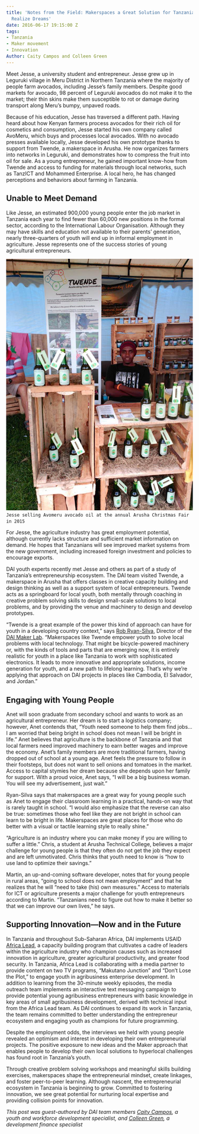 ```yaml
---
title: 'Notes from the Field: Makerspaces a Great Solution for Tanzanian Youth to
  Realize Dreams'
date: 2016-06-17 19:15:00 Z
tags:
- Tanzania
- Maker movement
- Innovation
Author: Caity Campos and Colleen Green
---
```


Meet Jesse, a university student and entrepreneur. Jesse grew up in Leguruki village in Meru District in Northern Tanzania where the majority of people farm avocados, including Jesse’s family members. Despite good markets for avocado, 98 percent of Leguruki avocados do not make it to the market; their thin skins make them susceptible to rot or damage during transport along Meru’s bumpy, unpaved roads.

<!--more-->

Because of his education, Jesse has traversed a different path. Having heard about how Kenyan farmers process avocados for their rich oil for cosmetics and consumption, Jesse started his own company called AvoMeru, which buys and processes local avocados. With no avocado presses available locally, Jesse developed his own prototype thanks to support from Twende, a makerspace in Arusha. He now organizes farmers into networks in Leguruki, and demonstrates how to compress the fruit into oil for sale. As a young entrepreneur, he gained important know-how from Twende and access to funding for materials through local networks, such as TanzICT and Mohammed Enterprise. A local hero, he has changed perceptions and behaviors about farming in Tanzania.

## Unable to Meet Demand

Like Jesse, an estimated 900,000 young people enter the job market in Tanzania each year to find fewer than 60,000 new positions in the formal sector, according to the International Labour Organisation. Although they may have skills and education not available to their parents’ generation, nearly three-quarters of youth will end up in informal employment in agriculture. Jesse represents one of the success stories of young agricultural entrepreneurs.

![avomeru_christmasfair.jpg](/uploads/avomeru_christmasfair.jpg)
`Jesse selling Avomeru avocado oil at the annual Arusha Christmas Fair in 2015`

For Jesse, the agriculture industry has great employment potential, although currently lacks structure and sufficient market information on demand. He hopes that Tanzanians will see improved market systems from the new government, including increased foreign investment and policies to encourage exports.

DAI youth experts recently met Jesse and others as part of a study of Tanzania’s entrepreneurship ecosystem. The DAI team visited Twende, a makerspace in Arusha that offers classes in creative capacity building and design thinking as well as a support system of local entrepreneurs. Twende acts as a springboard for local youth, both mentally through coaching in creative problem solving skills to design small-scale solutions to local problems, and by providing the venue and machinery to design and develop prototypes.

“Twende is a great example of the power this kind of approach can have for youth in a developing country context,” says [Rob Ryan-Silva](http://dai.com/who-we-are/our-team/robert-ryan-silva), Director of the [DAI Maker Lab](http://dai.com/our-work/solutions/dai-maker-lab). “Makerspaces like Twende empower youth to solve local problems with local technology. That might be bicycle-powered machinery or, with the kinds of tools and parts that are emerging now, it is entirely realistic for youth in a place like Tanzania to work with sophisticated electronics. It leads to more innovative and appropriate solutions, income generation for youth, and a new path to lifelong learning. That’s why we’re applying that approach on DAI projects in places like Cambodia, El Salvador, and Jordan.”

## Engaging with Young People

Anet will soon graduate from secondary school and wants to work as an agricultural entrepreneur. Her dream is to start a logistics company; however, Anet contends that, “Youth need someone to help them find jobs… I am worried that being bright in school does not mean I will be bright in life.” Anet believes that agriculture is the backbone of Tanzania and that local farmers need improved machinery to earn better wages and improve the economy. Anet’s family members are more traditional farmers, having dropped out of school at a young age. Anet feels the pressure to follow in their footsteps, but does not want to sell onions and tomatoes in the market. Access to capital stymies her dream because she depends upon her family for support. With a proud voice, Anet says, “I will be a big business woman. You will see my advertisement, just wait.”

Ryan-Silva says that makerspaces are a great way for young people such as Anet to engage their classroom learning in a practical, hands-on way that is rarely taught in school. “I would also emphasize that the reverse can also be true: sometimes those who feel like they are not bright in school can learn to be bright in life. Makerspaces are great places for those who do better with a visual or tactile learning style to really shine.”

“Agriculture is an industry where you can make money if you are willing to suffer a little.” Chris, a student at Arusha Technical College, believes a major challenge for young people is that they often do not get the job they expect and are left unmotivated. Chris thinks that youth need to know is “how to use land to optimize their savings.”

Martin, an up-and-coming software developer, notes that for young people in rural areas, “going to school does not mean employment” and that he realizes that he will “need to take (his) own measures.” Access to materials for ICT or agriculture presents a major challenge for youth entrepreneurs according to Martin. “Tanzanians need to figure out how to make it better so that we can improve our own lives,” he says.

## Supporting Innovation—Now and in the Future

In Tanzania and throughout Sub-Saharan Africa, DAI implements USAID [Africa Lead](http://dai.com/our-work/projects/africa%E2%80%94africa-lead-ii), a capacity building program that cultivates a cadre of leaders within the agriculture industry who champion causes such as increased innovation in agriculture, greater agricultural productivity, and greater food security. In Tanzania, Africa Lead is collaborating with a media partner to provide content on two TV programs, “Makutano Junction” and “Don’t Lose the Plot,” to engage youth in agribusiness enterprise development. In addition to learning from the 30-minute weekly episodes, the media outreach team implements an interactive text messaging campaign to provide potential young agribusiness entrepreneurs with basic knowledge in key areas of small agribusiness development, derived with technical input from the Africa Lead team. As DAI continues to expand its work in Tanzania, the team remains committed to better understanding the entrepreneur ecosystem and engaging youth as champions for future programming.

Despite the employment odds, the interviews we held with young people revealed an optimism and interest in developing their own entrepreneurial projects. The positive exposure to new ideas and the Maker approach that enables people to develop their own local solutions to hyperlocal challenges has found root in Tanzania’s youth.

Through creative problem solving workshops and meaningful skills building exercises, makerspaces shape the entrepreneurial mindset, create linkages, and foster peer-to-peer learning. Although nascent, the entrepreneurial ecosystem in Tanzania is beginning to grow. Committed to fostering innovation, we see great potential for nurturing local expertise and providing collision points for innovation.

<aside><em>This post was guest-authored by DAI team members <a href="https://www.linkedin.com/in/caity-campos-32235064?authType=NAME_SEARCH&authToken=19_W&locale=en_US&trk=tyah&trkInfo=clickedVertical%3Amynetwork%2CclickedEntityId%3A227785418%2CauthType%3ANAME_SEARCH%2Cidx%3A1-1-1%2CtarId%3A1466454127582%2Ctas%3Acaity%20cam">Caity Campos</a>, a youth and workforce development specialist, and <a href="https://www.linkedin.com/in/colleen-green-6170081?authType=NAME_SEARCH&authToken=tmi-&locale=en_US&trk=tyah&trkInfo=clickedVertical%3Amynetwork%2CclickedEntityId%3A3000691%2CauthType%3ANAME_SEARCH%2Cidx%3A1-1-1%2CtarId%3A1466454153170%2Ctas%3Acolleen%20green">Colleen Green</a>, a development finance specialist</em></aside>
